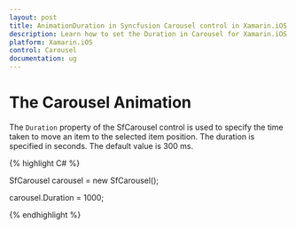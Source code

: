 ```yaml
---
layout: post
title: AnimationDuration in Syncfusion Carousel control in Xamarin.iOS
description: Learn how to set the Duration in Carousel for Xamarin.iOS
platform: Xamarin.iOS
control: Carousel
documentation: ug
---
```


# The Carousel Animation

The `Duration` property of the SfCarousel control is used to specify the time taken to move an item to the selected item position. The duration is specified in seconds.  The default value is 300 ms.

{% highlight C# %}

SfCarousel carousel = new SfCarousel();

carousel.Duration = 1000;

{% endhighlight %}

